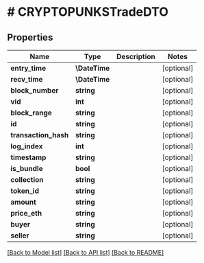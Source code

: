 # # CRYPTOPUNKSTradeDTO

## Properties

Name | Type | Description | Notes
------------ | ------------- | ------------- | -------------
**entry_time** | **\DateTime** |  | [optional]
**recv_time** | **\DateTime** |  | [optional]
**block_number** | **string** |  | [optional]
**vid** | **int** |  | [optional]
**block_range** | **string** |  | [optional]
**id** | **string** |  | [optional]
**transaction_hash** | **string** |  | [optional]
**log_index** | **int** |  | [optional]
**timestamp** | **string** |  | [optional]
**is_bundle** | **bool** |  | [optional]
**collection** | **string** |  | [optional]
**token_id** | **string** |  | [optional]
**amount** | **string** |  | [optional]
**price_eth** | **string** |  | [optional]
**buyer** | **string** |  | [optional]
**seller** | **string** |  | [optional]

[[Back to Model list]](../../README.md#models) [[Back to API list]](../../README.md#endpoints) [[Back to README]](../../README.md)
